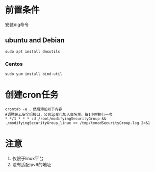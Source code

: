 # 前置条件
安装dig命令
## ubuntu and Debian
```
sudo apt install dnsutils
```
### Centos
``` 
sudo yum install bind-util
```
# 创建cron任务
```
crontab -e ，然后添加以下内容
#调腾讯云安全组接口，公司ip变化加入白名单，每1小时执行一次
* */1 * * * cd /root/modifyingSecurityGroup && ./modifyingSecurityGroup_linux >> /tmp/txmodSecurityGroup.log 2>&1
```

# 注意
1. 仅限于linux平台
2. 没有适配ipv6的地址

